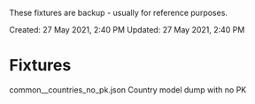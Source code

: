 These fixtures are backup - usually for reference purposes.

Created: 27 May 2021, 2:40 PM
Updated: 27 May 2021, 2:40 PM

# Fixtures

common__countries_no_pk.json
    Country model dump with no PK